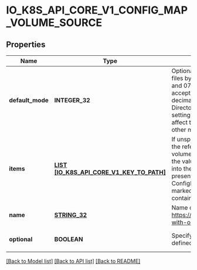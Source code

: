 # IO_K8S_API_CORE_V1_CONFIG_MAP_VOLUME_SOURCE

## Properties
Name | Type | Description | Notes
------------ | ------------- | ------------- | -------------
**default_mode** | **INTEGER_32** | Optional: mode bits used to set permissions on created files by default. Must be an octal value between 0000 and 0777 or a decimal value between 0 and 511. YAML accepts both octal and decimal values, JSON requires decimal values for mode bits. Defaults to 0644. Directories within the path are not affected by this setting. This might be in conflict with other options that affect the file mode, like fsGroup, and the result can be other mode bits set. | [optional] [default to null]
**items** | [**LIST [IO_K8S_API_CORE_V1_KEY_TO_PATH]**](io.k8s.api.core.v1.KeyToPath.md) | If unspecified, each key-value pair in the Data field of the referenced ConfigMap will be projected into the volume as a file whose name is the key and content is the value. If specified, the listed keys will be projected into the specified paths, and unlisted keys will not be present. If a key is specified which is not present in the ConfigMap, the volume setup will error unless it is marked optional. Paths must be relative and may not contain the &#39;..&#39; path or start with &#39;..&#39;. | [optional] [default to null]
**name** | [**STRING_32**](STRING_32.md) | Name of the referent. More info: https://kubernetes.io/docs/concepts/overview/working-with-objects/names/#names | [optional] [default to null]
**optional** | **BOOLEAN** | Specify whether the ConfigMap or its keys must be defined | [optional] [default to null]

[[Back to Model list]](../README.md#documentation-for-models) [[Back to API list]](../README.md#documentation-for-api-endpoints) [[Back to README]](../README.md)


